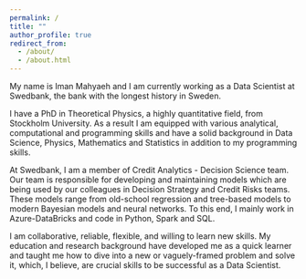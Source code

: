 ```yaml
---
permalink: /
title: ""
author_profile: true
redirect_from: 
  - /about/
  - /about.html
---
```


My name is Iman Mahyaeh and I am currently working as a Data Scientist at Swedbank, the bank with the longest history in Sweden.

I have a PhD in Theoretical Physics, a highly quantitative field, from Stockholm University. As a result I am equipped with various analytical, computational and programming skills and have a solid background in Data Science, Physics, Mathematics and Statistics in addition to my programming skills.

At Swedbank, I am a member of Credit Analytics - Decision Science team. Our team is responsible for developing and maintaining models which are being used by our colleagues in Decision Strategy and Credit Risks teams. These models range from old-school regression and tree-based models to modern Bayesian models and neural networks. To this end, I mainly work in Azure-DataBricks and code in Python, Spark and SQL.  

I am collaborative, reliable, flexible, and willing to learn new skills. My education and research background have developed me as a quick learner and taught me how to dive into a new or vaguely-framed problem and solve it, which, I believe, are crucial skills to be successful as a Data Scientist.
